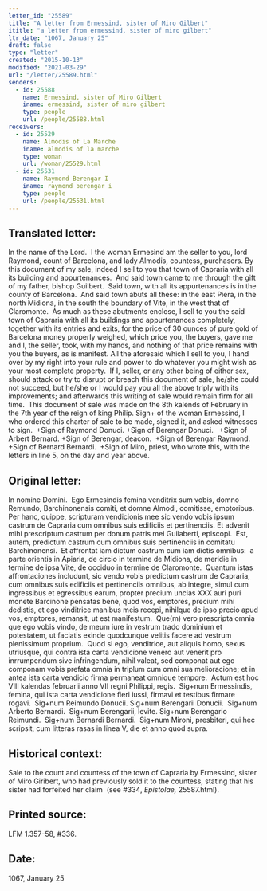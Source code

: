 ```yaml
---
letter_id: "25589"
title: "A letter from Ermessind, sister of Miro Gilbert"
ititle: "a letter from ermessind, sister of miro gilbert"
ltr_date: "1067, January 25"
draft: false
type: "letter"
created: "2015-10-13"
modified: "2021-03-29"
url: "/letter/25589.html"
senders:
  - id: 25588
    name: Ermessind, sister of Miro Gilbert
    iname: ermessind, sister of miro gilbert
    type: people
    url: /people/25588.html
receivers:
  - id: 25529
    name: Almodis of La Marche
    iname: almodis of la marche
    type: woman
    url: /woman/25529.html
  - id: 25531
    name: Raymond Berengar I
    iname: raymond berengar i
    type: people
    url: /people/25531.html
---
```

<h2> Translated letter:</h2><p>In the name of the Lord.&nbsp; I the woman Ermesind am the seller to you, lord Raymond, count of Barcelona, and lady Almodis, countess, purchasers. By this document of my sale, indeed I sell to you that town of Capraria with all its building and appurtenances.&nbsp; And said town came to me through the gift of my father, bishop Guilbert.&nbsp; Said town, with all its appurtenances is in the county of Barcelona.&nbsp; And said town abuts all these: in the east Piera, in the north Midiona, in the south the boundary of Vite, in the west that of Claromonte.&nbsp; As much as these abutments enclose, I sell to you the said town of Capraria with all its buildings and appurtenances completely, together with its entries and exits, for the price of 30 ounces of pure gold of Barcelona money properly weighed, which price you, the buyers, gave me and I, the seller, took, with my hands, and nothing of that price remains with you the buyers, as is manifest. All the aforesaid which I sell to you, I hand over by my right into your rule and power to do whatever you might wish as your most complete property.&nbsp; If I, seller, or any other being of either sex, should attack or try to disrupt or breach this document of sale, he/she could not succeed, but he/she or I would pay you all the above triply with its improvements; and afterwards this writing of sale would remain firm for all time.&nbsp; This document of sale was made on the 8th kalends of February in the 7th year of the reign of king Philip. Sign+ of the woman Ermessind, I who ordered this charter of sale to be made, signed it, and asked witnesses to sign. &nbsp;+Sign of Raymond Donuci. +Sign of Berengar Donuci. &nbsp;&nbsp;+Sign of Arbert Bernard. +Sign of Berengar, deacon.&nbsp; +Sign of Berengar Raymond.&nbsp; +Sign of Bernard Bernardi.&nbsp; +Sign of Miro, priest, who wrote this, with the letters in line 5, on the day and year above.</p><h2 class="mt-4"> Original letter:</h2><p>In nomine Domini.&nbsp; Ego Ermesindis femina venditrix sum vobis, domno Remundo, Barchinonensis comiti, et domne Almodi, comitisse, emptoribus.&nbsp; Per hanc, quippe, scripturam vendicionis mee sic vendo vobis ipsum castrum de Capraria cum omnibus suis edificiis et pertinenciis. Et advenit mihi prescriptum castrum per donum patris mei Guilaberti, episcopi.&nbsp; Est, autem, predictum castrum cum omnibus suis pertinenciis in comitatu Barchinonensi.&nbsp; Et affrontat iam dictum castrum cum iam dictis omnibus:&nbsp; a parte orientis in Apiaria, de circio in termine de Midiona, de meridie in termine de ipsa Vite, de occiduo in termine de Claromonte.&nbsp; Quantum istas affrontaciones includunt, sic vendo vobis predictum castrum de Capraria, cum omnibus suis edificiis et pertinenciis omnibus, ab integre, simul cum ingressibus et egressibus earum, propter precium uncias XXX auri puri monete Barcinone pensatas bene, quod vos, emptores, precium mihi dedistis, et ego vinditrice manibus meis recepi, nihilque de ipso precio apud vos, emptores, remansit, ut est manifestum.&nbsp; Que(m) vero prescripta omnia que ego vobis vindo, de meum iure in vestrum trado dominium et potestatem, ut faciatis exinde quodcunque velitis facere ad vestrum plenissimum proprium.&nbsp; Quod si ego, venditrice, aut aliquis homo, sexus utriusque, qui contra ista carta vendicione venero aut venerit pro inrrumpendum sive infringendum, nihil valeat, sed componat aut ego componam vobis prefata omnia in triplum cum omni sua melioracione; et in antea ista carta vendicio firma permaneat omnique tempore.&nbsp; Actum est hoc VIII kalendas februarii anno VII regni Philippi, regis.&nbsp; Sig+num Ermessindis, femina, qui ista carta vendicione fieri iussi, firmavi et testibus firmare rogavi.&nbsp; Sig+num Reimundo Donucii. Sig+num Berengarii Donucii.&nbsp; Sig+num Arberto Bernardi.&nbsp; Sig+num Berengarii, levite. Sig+num Berengario Reimundi.&nbsp; Sig+num Bernardi Bernardi.&nbsp; Sig+num Mironi, presbiteri, qui hec scripsit, cum litteras rasas in linea V, die et anno quod supra.</p><h2 class="mt-4"> Historical context:</h2><p>Sale to the count and countess of the town of Capraria by Ermessind, sister of Miro Giribert, who had previously sold it to the countess, stating that his sister had forfeited her claim &nbsp;(see #334, <em>Epistolae,</em> 25587.html).</p><h2 class="mt-4"> Printed source:</h2><p>LFM 1.357-58, #336.</p><h2 class="mt-4"> Date:</h2>1067, January 25